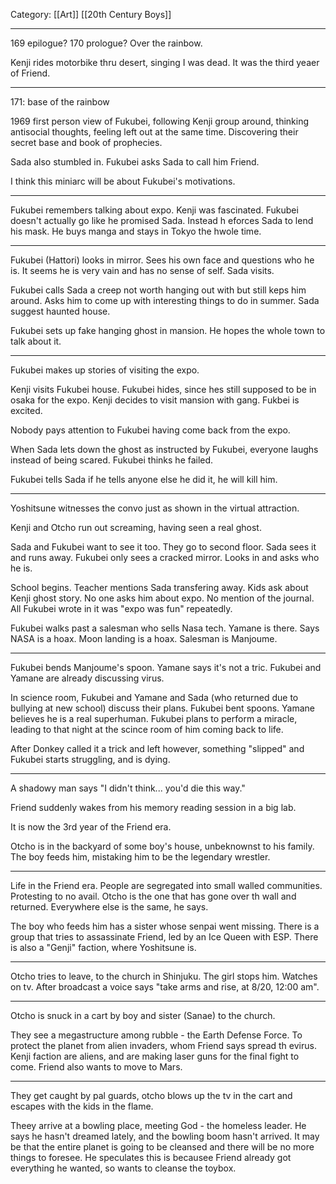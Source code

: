 Category: [[Art]] [[20th Century Boys]]
___
169 epilogue? 170 prologue? Over the rainbow.

Kenji rides motorbike thru desert, singing I was dead. It was the third yeaer of Friend. 

---
171: base of the rainbow

1969 first person view of Fukubei, following Kenji group around, thinking antisocial thoughts, feeling left out at the same time. Discovering their secret base and book of prophecies. 

Sada also stumbled in. Fukubei asks Sada to call him Friend. 

I think this miniarc will be about Fukubei's motivations. 

---
Fukubei remembers talking about expo. Kenji was fascinated. Fukubei doesn't actually go like he promised Sada. Instead h eforces Sada to lend his mask. He buys manga and stays in Tokyo the hwole time. 

---
Fukubei (Hattori) looks in mirror. Sees his own face and questions who he is. It seems he is very vain and has no sense of self. Sada visits. 

Fukubei calls Sada a creep not worth hanging out with but still keps him around. Asks him to come up with interesting things to do in summer. Sada suggest haunted house. 

Fukubei sets up fake hanging ghost in mansion. He hopes the whole town to talk about it. 

---
Fukubei makes up stories of visiting the expo. 

Kenji visits Fukubei house. Fukubei hides, since hes still supposed to be in osaka for the expo. Kenji decides to visit mansion with gang. Fukbei is excited. 

Nobody pays attention to Fukubei having come back from the expo. 

When Sada lets down the ghost as instructed by Fukubei, everyone laughs instead of being scared. Fukubei thinks he failed. 

Fukubei tells Sada if he tells anyone else he did it, he will kill him. 

---
Yoshitsune witnesses the convo just as shown in the virtual attraction. 

Kenji and Otcho run out screaming, having seen a real ghost. 

Sada and Fukubei want to see it too. They go to second floor. Sada sees it and runs away. Fukubei only sees a cracked mirror. Looks in and asks who he is. 

School begins. Teacher mentions Sada transfering away. Kids ask about Kenji ghost story. No one asks him about expo. No mention of the journal. All Fukubei wrote in it was "expo was fun" repeatedly. 

Fukubei walks past a salesman who sells Nasa tech. Yamane is there. Says NASA is a hoax. Moon landing is a hoax. Salesman is Manjoume. 

---

Fukubei bends Manjoume's spoon. Yamane says it's not a tric. Fukubei and Yamane are already discussing virus. 

In science room, Fukubei and Yamane and Sada (who returned due to bullying at new school) discuss their plans. Fukubei bent spoons. Yamane believes he is a real superhuman. Fukubei plans to perform a miracle, leading to that night at the scince room of him coming back to life. 

After Donkey called it a trick and left however, something "slipped" and Fukubei starts struggling, and is dying. 

---

A shadowy man says "I didn't think... you'd die this way." 

Friend suddenly wakes from his memory reading session in a big lab. 

It is now the 3rd year of the Friend era. 

Otcho is in the backyard of some boy's house, unbeknownst to his family. The boy feeds him, mistaking him to be the legendary wrestler.  

---

Life in the Friend era. 
People are segregated into small walled communities. Protesting to no avail. Otcho is the one that has gone over th wall and returned. Everywhere else is the same, he says. 

The boy who feeds him has a sister whose senpai went missing. There is a group that tries to assassinate Friend, led by an Ice Queen with ESP. There is also a "Genji" faction, where Yoshitsune is. 

---
Otcho tries to leave, to the church in Shinjuku. The girl stops him. Watches on tv. After broadcast a voice says "take arms and rise, at 8/20, 12:00 am".

---
Otcho is snuck in a cart by boy and sister (Sanae) to the church. 

They see a megastructure among rubble - the Earth Defense Force. To protect the planet from alien invaders, whom Friend says spread th evirus. Kenji faction are aliens, and are making laser guns for the final fight to come. Friend also wants to move to Mars. 

---
They get caught by pal guards, otcho blows up the tv in the cart and escapes with the kids in the flame. 

Theey arrive at a bowling place, meeting God - the homeless leader. He says he hasn't dreamed lately, and the bowling boom hasn't arrived. It may be that the entire planet is going to be cleansed and there will be no more things to foresee. He speculates this is becausee Friend already got everything he wanted, so wants to cleanse the toybox. 



